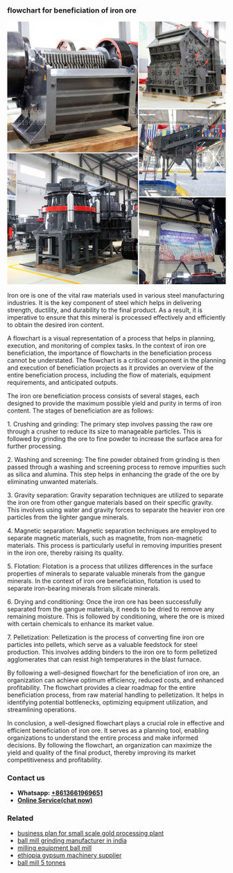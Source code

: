 <h3>flowchart for beneficiation of iron ore</h3><img src='1708497561.jpg' alt=''><p>Iron ore is one of the vital raw materials used in various steel manufacturing industries. It is the key component of steel which helps in delivering strength, ductility, and durability to the final product. As a result, it is imperative to ensure that this mineral is processed effectively and efficiently to obtain the desired iron content.</p><p>A flowchart is a visual representation of a process that helps in planning, execution, and monitoring of complex tasks. In the context of iron ore beneficiation, the importance of flowcharts in the beneficiation process cannot be understated. The flowchart is a critical component in the planning and execution of beneficiation projects as it provides an overview of the entire beneficiation process, including the flow of materials, equipment requirements, and anticipated outputs.</p><p>The iron ore beneficiation process consists of several stages, each designed to provide the maximum possible yield and purity in terms of iron content. The stages of beneficiation are as follows:</p><p>1. Crushing and grinding: The primary step involves passing the raw ore through a crusher to reduce its size to manageable particles. This is followed by grinding the ore to fine powder to increase the surface area for further processing.</p><p>2. Washing and screening: The fine powder obtained from grinding is then passed through a washing and screening process to remove impurities such as silica and alumina. This step helps in enhancing the grade of the ore by eliminating unwanted materials.</p><p>3. Gravity separation: Gravity separation techniques are utilized to separate the iron ore from other gangue materials based on their specific gravity. This involves using water and gravity forces to separate the heavier iron ore particles from the lighter gangue minerals.</p><p>4. Magnetic separation: Magnetic separation techniques are employed to separate magnetic materials, such as magnetite, from non-magnetic materials. This process is particularly useful in removing impurities present in the iron ore, thereby raising its quality.</p><p>5. Flotation: Flotation is a process that utilizes differences in the surface properties of minerals to separate valuable minerals from the gangue minerals. In the context of iron ore beneficiation, flotation is used to separate iron-bearing minerals from silicate minerals.</p><p>6. Drying and conditioning: Once the iron ore has been successfully separated from the gangue materials, it needs to be dried to remove any remaining moisture. This is followed by conditioning, where the ore is mixed with certain chemicals to enhance its market value.</p><p>7. Pelletization: Pelletization is the process of converting fine iron ore particles into pellets, which serve as a valuable feedstock for steel production. This involves adding binders to the iron ore to form pelletized agglomerates that can resist high temperatures in the blast furnace.</p><p>By following a well-designed flowchart for the beneficiation of iron ore, an organization can achieve optimum efficiency, reduced costs, and enhanced profitability. The flowchart provides a clear roadmap for the entire beneficiation process, from raw material handling to pelletization. It helps in identifying potential bottlenecks, optimizing equipment utilization, and streamlining operations.</p><p>In conclusion, a well-designed flowchart plays a crucial role in effective and efficient beneficiation of iron ore. It serves as a planning tool, enabling organizations to understand the entire process and make informed decisions. By following the flowchart, an organization can maximize the yield and quality of the final product, thereby improving its market competitiveness and profitability.</p><h3>Contact us</h3><ul><li><strong>Whatsapp:&nbsp;<a href="https://wa.me/8613661969651">+8613661969651</a></strong></li><li><a href="https://swt.shibang-china.com/?git&amp;zhl&amp;flowchart for beneficiation of iron ore"><strong>Online Service(chat now)</strong></a></li></ul><h3>Related</h3><ul><li><a href='business plan for small scale gold processing plant.md'>business plan for small scale gold processing plant</a></li><li><a href='ball mill grinding manufacturer in india.md'>ball mill grinding manufacturer in india</a></li><li><a href='milling equipment ball mill.md'>milling equipment ball mill</a></li><li><a href='ethiopia gypsum machinery supplier.md'>ethiopia gypsum machinery supplier</a></li><li><a href='ball mill 5 tonnes.md'>ball mill 5 tonnes</a></li></ul>